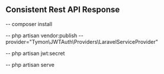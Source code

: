## Consistent Rest API Response

-- composer install

-- php artisan vendor:publish --provider="Tymon\JWTAuth\Providers\LaravelServiceProvider"

-- php artisan jwt:secret

-- php artisan serve
